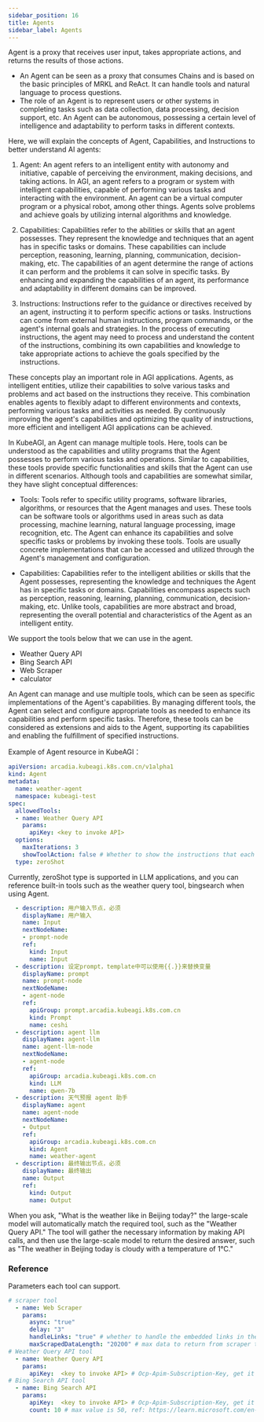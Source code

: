 ```yaml
---
sidebar_position: 16
title: Agents
sidebar_label: Agents
---
```


Agent is a proxy that receives user input, takes appropriate actions, and returns the results of those actions.

* An Agent can be seen as a proxy that consumes Chains and is based on the basic principles of MRKL and ReAct. It can handle tools and natural language to process questions.
* The role of an Agent is to represent users or other systems in completing tasks such as data collection, data processing, decision support, etc. An Agent can be autonomous, possessing a certain level of intelligence and adaptability to perform tasks in different contexts.

Here, we will explain the concepts of Agent, Capabilities, and Instructions to better understand AI agents:

1. Agent: An agent refers to an intelligent entity with autonomy and initiative, capable of perceiving the environment, making decisions, and taking actions. In AGI, an agent refers to a program or system with intelligent capabilities, capable of performing various tasks and interacting with the environment. An agent can be a virtual computer program or a physical robot, among other things. Agents solve problems and achieve goals by utilizing internal algorithms and knowledge.

2. Capabilities: Capabilities refer to the abilities or skills that an agent possesses. They represent the knowledge and techniques that an agent has in specific tasks or domains. These capabilities can include perception, reasoning, learning, planning, communication, decision-making, etc. The capabilities of an agent determine the range of actions it can perform and the problems it can solve in specific tasks. By enhancing and expanding the capabilities of an agent, its performance and adaptability in different domains can be improved.

3. Instructions: Instructions refer to the guidance or directives received by an agent, instructing it to perform specific actions or tasks. Instructions can come from external human instructions, program commands, or the agent's internal goals and strategies. In the process of executing instructions, the agent may need to process and understand the content of the instructions, combining its own capabilities and knowledge to take appropriate actions to achieve the goals specified by the instructions.

These concepts play an important role in AGI applications. Agents, as intelligent entities, utilize their capabilities to solve various tasks and problems and act based on the instructions they receive. This combination enables agents to flexibly adapt to different environments and contexts, performing various tasks and activities as needed. By continuously improving the agent's capabilities and optimizing the quality of instructions, more efficient and intelligent AGI applications can be achieved.


In KubeAGI, an Agent can manage multiple tools. Here, tools can be understood as the capabilities and utility programs that the Agent possesses to perform various tasks and operations. Similar to capabilities, these tools provide specific functionalities and skills that the Agent can use in different scenarios. Although tools and capabilities are somewhat similar, they have slight conceptual differences:

* Tools: Tools refer to specific utility programs, software libraries, algorithms, or resources that the Agent manages and uses. These tools can be software tools or algorithms used in areas such as data processing, machine learning, natural language processing, image recognition, etc. The Agent can enhance its capabilities and solve specific tasks or problems by invoking these tools. Tools are usually concrete implementations that can be accessed and utilized through the Agent's management and configuration.

* Capabilities: Capabilities refer to the intelligent abilities or skills that the Agent possesses, representing the knowledge and techniques the Agent has in specific tasks or domains. Capabilities encompass aspects such as perception, reasoning, learning, planning, communication, decision-making, etc. Unlike tools, capabilities are more abstract and broad, representing the overall potential and characteristics of the Agent as an intelligent entity.

We support the tools below that we can use in the agent.
- Weather Query API
- Bing Search API
- Web Scraper
- calculator

An Agent can manage and use multiple tools, which can be seen as specific implementations of the Agent's capabilities. By managing different tools, the Agent can select and configure appropriate tools as needed to enhance its capabilities and perform specific tasks. Therefore, these tools can be considered as extensions and aids to the Agent, supporting its capabilities and enabling the fulfillment of specified instructions.

Example of Agent resource in KubeAGI：
```yaml
apiVersion: arcadia.kubeagi.k8s.com.cn/v1alpha1
kind: Agent
metadata:
  name: weather-agent
  namespace: kubeagi-test
spec:
  allowedTools:
  - name: Weather Query API
    params:
      apiKey: <key to invoke API>
  options:
    maxIterations: 3
    showToolAction: false # Whether to show the instructions that each tool will do during streaming mode
  type: zeroShot
```
Currently, zeroShot type is supported in LLM applications, and you can reference built-in tools such as the weather query tool, bingsearch when using Agent.
```yaml
  - description: 用户输入节点，必须
    displayName: 用户输入
    name: Input
    nextNodeName:
    - prompt-node
    ref:
      kind: Input
      name: Input
  - description: 设定prompt，template中可以使用{{.}}来替换变量
    displayName: prompt
    name: prompt-node
    nextNodeName:
    - agent-node
    ref:
      apiGroup: prompt.arcadia.kubeagi.k8s.com.cn
      kind: Prompt
      name: ceshi
  - description: agent llm
    displayName: agent-llm
    name: agent-llm-node
    nextNodeName:
    - agent-node
    ref:
      apiGroup: arcadia.kubeagi.k8s.com.cn
      kind: LLM
      name: qwen-7b
  - description: 天气预报 agent 助手
    displayName: agent
    name: agent-node
    nextNodeName:
    - Output
    ref:
      apiGroup: arcadia.kubeagi.k8s.com.cn
      kind: Agent
      name: weather-agent
  - description: 最终输出节点，必须
    displayName: 最终输出
    name: Output
    ref:
      kind: Output
      name: Output
```
When you ask, "What is the weather like in Beijing today?" the large-scale model will automatically match the required tool, such as the "Weather Query API." The tool will gather the necessary information by making API calls, and then use the large-scale model to return the desired answer, such as "The weather in Beijing today is cloudy with a temperature of 1°C."

### Reference

Parameters each tool can support.

```yaml
# scraper tool
  - name: Web Scraper
    params:
      async: "true"
      delay: "3"
      handleLinks: "true" # whether to handle the embedded links in the web urls
      maxScrapedDataLength: "20200" # max data to return from scraper tool
# Weather Query API tool
  - name: Weather Query API
    params:
      apiKey:  <key to invoke API> # Ocp-Apim-Subscription-Key, get it from seniverse.com
# Bing Search API tool
  - name: Bing Search API
    params:
      apiKey:  <key to invoke API> # Ocp-Apim-Subscription-Key, get it from bing
      count: 10 # max value is 50, ref: https://learn.microsoft.com/en-us/rest/api/cognitiveservices-bingsearch/bing-web-api-v7-reference#query-parameters

```
